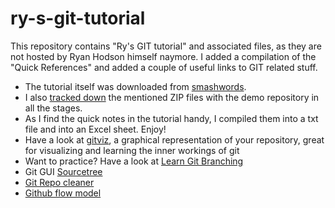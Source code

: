 # ry-s-git-tutorial

This repository contains "Ry's GIT tutorial" and associated files, as they are not hosted by Ryan Hodson himself naymore. I added a compilation of the "Quick References" and added a couple of useful links to GIT related stuff.

- The tutorial itself was downloaded from [smashwords](https://www.smashwords.com/books/view/498426 "Ry's GIT tutorial").
- I also [tracked down](https://hamwaves.com/collaboration/doc/rypress.com/index.html "The ZIp files") the mentioned ZIP files with the demo repository in all the stages.
- As I find the quick notes in the tutorial handy, I compiled them into a txt file and into an Excel sheet. Enjoy!
- Have a look at [gitviz](https://github.com/riezebosch/gitviz "gitviz"), a graphical representation of your repository, great for visualizing and learning the inner workings of git
- Want to practice? Have a look at [Learn Git Branching](https://learngitbranching.js.org/ "Learn Git Branching")
- Git GUI [Sourcetree](https://www.sourcetreeapp.com/ "Sourcetree")
- [Git Repo cleaner](https://rtyley.github.io/bfg-repo-cleaner/ "Git repo Cleaner")
- [Github flow model](https://guides.github.com/introduction/flow/ "Github flow")
